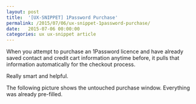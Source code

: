 ```yaml
---
layout: post
title:  '[UX-SNIPPET] 1Password Purchase'
permalink: /2015/07/06/ux-snippet-1password-purchase/
date:   2015-07-06 00:00:00
categories: ux ux-snippet article
---
```


When you attempt to purchase an 1Password licence and have already saved contact and credit cart information anytime before, it pulls that information automatically for the checkout process.  

Really smart and helpful.  

The following picture shows the untouched purchase window. Everything was already pre-filled.
<amp-img
  src="https://image.jimcdn.com/app/cms/image/transf/dimension=990x10000:format=png/path/se42d1516dcb4082b/image/i549e02271c588d2e/version/1436197037/image.png"
  width="990"
  height="764"
  layout="responsive">
</amp-img>
